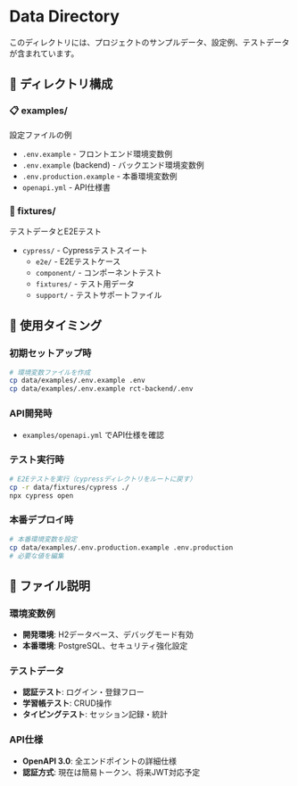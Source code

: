 # Data Directory

このディレクトリには、プロジェクトのサンプルデータ、設定例、テストデータが含まれています。

## 📁 ディレクトリ構成

### 📋 examples/
設定ファイルの例
- `.env.example` - フロントエンド環境変数例
- `.env.example` (backend) - バックエンド環境変数例
- `.env.production.example` - 本番環境変数例
- `openapi.yml` - API仕様書

### 🧪 fixtures/
テストデータとE2Eテスト
- `cypress/` - Cypressテストスイート
  - `e2e/` - E2Eテストケース
  - `component/` - コンポーネントテスト
  - `fixtures/` - テスト用データ
  - `support/` - テストサポートファイル

## 🎯 使用タイミング

### 初期セットアップ時
```bash
# 環境変数ファイルを作成
cp data/examples/.env.example .env
cp data/examples/.env.example rct-backend/.env
```

### API開発時
- `examples/openapi.yml` でAPI仕様を確認

### テスト実行時
```bash
# E2Eテストを実行（cypressディレクトリをルートに戻す）
cp -r data/fixtures/cypress ./
npx cypress open
```

### 本番デプロイ時
```bash
# 本番環境変数を設定
cp data/examples/.env.production.example .env.production
# 必要な値を編集
```

## 📝 ファイル説明

### 環境変数例
- **開発環境**: H2データベース、デバッグモード有効
- **本番環境**: PostgreSQL、セキュリティ強化設定

### テストデータ
- **認証テスト**: ログイン・登録フロー
- **学習帳テスト**: CRUD操作
- **タイピングテスト**: セッション記録・統計

### API仕様
- **OpenAPI 3.0**: 全エンドポイントの詳細仕様
- **認証方式**: 現在は簡易トークン、将来JWT対応予定